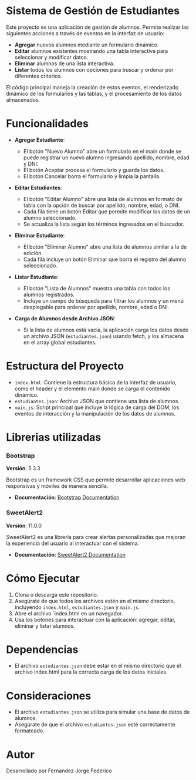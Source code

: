 # Sistema de Gestión de Estudiantes

Este proyecto es una aplicación de gestión de alumnos. Permite realizar las siguientes acciones a través de eventos en la interfaz de usuario:
- **Agregar** nuevos alumnos mediante un formulario dinámico.
- **Editar** alumnos existentes mostrando una tabla interactiva para seleccionar y modificar datos.
- **Eliminar** alumnos de una lista interactiva.
- **Listar** todos los alumnos con opciones para buscar y ordenar por diferentes criterios.

El código principal maneja la creación de estos eventos, el renderizado dinámico de los formularios y las tablas, y el procesamiento de los datos almacenados.

# Funcionalidades

- **Agregar Estudiante**:
    - El botón "Nuevo Alumno" abre un formulario en el main donde se puede registrar un nuevo alumno ingresando apellido, nombre, edad y DNI.
    - El botón Aceptar procesa el formulario y guarda los datos.
    - El botón Cancelar borra el formulario y limpia la pantalla.

- **Editar Estudiantes**: 
    - El botón "Editar Alumno" abre una lista de alumnos en formato de tabla con la opción de buscar por apellido, nombre, edad, o DNI.
    - Cada fila tiene un botón Editar que permite modificar los datos de un alumno seleccionado.
    - Se actualiza la lista según los términos ingresados en el buscador.

- **Eliminar Estudiante**:
    - El botón "Eliminar Alumno" abre una lista de alumnos similar a la de edición.
    - Cada fila incluye un botón Eliminar que borra el registro del alumno seleccionado.

- **Listar Estudiante**: 
    - El botón "Lista de Alumnos" muestra una tabla con todos los alumnos registrados.
    - Incluye un campo de búsqueda para filtrar los alumnos y un menú desplegable para ordenar por apellido, nombre, edad o DNI.

- **Carga de Alumnos desde Archivo JSON**:
    - Si la lista de alumnos está vacía, la aplicación carga los datos desde un archivo JSON (`estudiantes.json`) usando fetch, y los almacena en el array global estudiantes.

# Estructura del Proyecto
- `index.html`: Contiene la estructura básica de la interfaz de usuario, como el header y el elemento main donde se carga el contenido dinámico.
- `estudiantes.json`: Archivo JSON que contiene una lista de alumnos.
- `main.js`: Script principal que incluye la lógica de carga del DOM, los eventos de interacción y la manipulación de los datos de alumnos.

# Librerias utilizadas
### Bootstrap
**Versión**: 5.3.3

Bootstrap es un framework CSS que permite desarrollar aplicaciones web responsivas y móviles de manera sencilla.

- **Documentación**: [Bootstrap Documentation](https://getbootstrap.com/docs/5.3/getting-started/introduction/)

### SweetAlert2
**Versión**: 11.0.0

SweetAlert2 es una librería para crear alertas personalizadas que mejoran la experiencia del usuario al interactuar con el sistema.

- **Documentación**: [SweetAlert2 Documentation](https://sweetalert2.github.io/)

# Cómo Ejecutar
1) Clona o descarga este repositorio.
2) Asegúrate de que todos los archivos estén en el mismo directorio, incluyendo `index.html`, `estudiantes.json` y `main.js`.
3) Abre el archivo `index.html en un navegador.
4) Usa los botones para interactuar con la aplicación: agregar, editar, eliminar y listar alumnos.

# Dependencias 
- El archivo `estudiantes.json` debe estar en el mismo directorio que el archivo index.html para la correcta carga de los datos iniciales.

# Consideraciones
- El archivo `estudiantes.json` se utiliza para simular una base de datos de alumnos.
- Asegúrate de que el archivo `estudiantes.json` esté correctamente formateado.

# Autor
Desarrollado por Fernandez Jorge Federico
